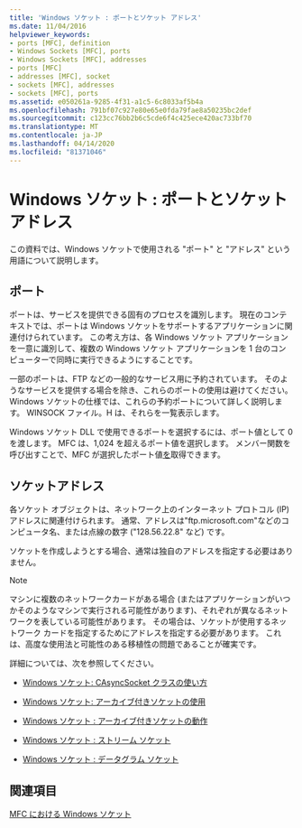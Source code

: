 ```yaml
---
title: 'Windows ソケット : ポートとソケット アドレス'
ms.date: 11/04/2016
helpviewer_keywords:
- ports [MFC], definition
- Windows Sockets [MFC], ports
- Windows Sockets [MFC], addresses
- ports [MFC]
- addresses [MFC], socket
- sockets [MFC], addresses
- sockets [MFC], ports
ms.assetid: e050261a-9285-4f31-a1c5-6c8033af5b4a
ms.openlocfilehash: 791bf07c927e80e65e0fda79fae8a50235bc2def
ms.sourcegitcommit: c123cc76bb2b6c5cde6f4c425ece420ac733bf70
ms.translationtype: MT
ms.contentlocale: ja-JP
ms.lasthandoff: 04/14/2020
ms.locfileid: "81371046"
---
```

# <a name="windows-sockets-ports-and-socket-addresses"></a>Windows ソケット : ポートとソケット アドレス

この資料では、Windows ソケットで使用される "ポート" と "アドレス" という用語について説明します。

## <a name="port"></a><a name="_core_port"></a>ポート

ポートは、サービスを提供できる固有のプロセスを識別します。 現在のコンテキストでは、ポートは Windows ソケットをサポートするアプリケーションに関連付けられています。 この考え方は、各 Windows ソケット アプリケーションを一意に識別して、複数の Windows ソケット アプリケーションを 1 台のコンピューターで同時に実行できるようにすることです。

一部のポートは、FTP などの一般的なサービス用に予約されています。 そのようなサービスを提供する場合を除き、これらのポートの使用は避けてください。 Windows ソケットの仕様では、これらの予約ポートについて詳しく説明します。 WINSOCK ファイル。H は、それらを一覧表示します。

Windows ソケット DLL で使用できるポートを選択するには、ポート値として 0 を渡します。 MFC は、1,024 を超えるポート値を選択します。 メンバー関数を呼び出すことで、MFC が選択したポート値[を](../mfc/reference/casyncsocket-class.md#getsockname)取得できます。

## <a name="socket-address"></a><a name="_core_socket_address"></a>ソケットアドレス

各ソケット オブジェクトは、ネットワーク上のインターネット プロトコル (IP) アドレスに関連付けられます。 通常、アドレスは"ftp.microsoft.com"などのコンピュータ名、または点線の数字 ("128.56.22.8" など) です。

ソケットを作成しようとする場合、通常は独自のアドレスを指定する必要はありません。

> [!NOTE]
> マシンに複数のネットワークカードがある場合 (またはアプリケーションがいつかそのようなマシンで実行される可能性があります)、それぞれが異なるネットワークを表している可能性があります。 その場合は、ソケットが使用するネットワーク カードを指定するためにアドレスを指定する必要があります。 これは、高度な使用法と可能性のある移植性の問題であることが確実です。

詳細については、次を参照してください。

- [Windows ソケット: CAsyncSocket クラスの使い方](../mfc/windows-sockets-using-class-casyncsocket.md)

- [Windows ソケット: アーカイブ付きソケットの使用](../mfc/windows-sockets-using-sockets-with-archives.md)

- [Windows ソケット : アーカイブ付きソケットの動作](../mfc/windows-sockets-how-sockets-with-archives-work.md)

- [Windows ソケット : ストリーム ソケット](../mfc/windows-sockets-stream-sockets.md)

- [Windows ソケット : データグラム ソケット](../mfc/windows-sockets-datagram-sockets.md)

## <a name="see-also"></a>関連項目

[MFC における Windows ソケット](../mfc/windows-sockets-in-mfc.md)

